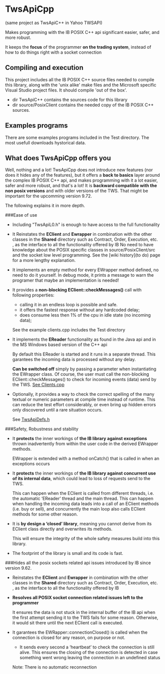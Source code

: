# TwsApiCpp
(same project as TwsApiC++ in Yahoo TWSAPI)

Makes programming with the IB POSIX C++ api significant easier, safer, and more robust.

It keeps the **focus** of the programmer **on the trading system**, instead of how to do things right with a socket connection

## Compiling and execution
This project includes all the IB POSIX C++ source files needed to compile this library, along with the 'unix alike' make files and the Microsoft specific Visual Studio project files. It should compile 'out of the box'.

* dir TwsApiC++ contains the sources code for this library
* dir source/PosixClient contains the needed copy of the IB POSIX C++ sources.

## Examples programs
There are some examples programs included in the Test directory. The most usefull downloads hystorical data.

## What does TwsApiCpp offers you

Well, nothing and a lot! TwsApiCpp does not introduce new features (nor does it hides any of the features), but it offers a **back to basics** layer around the complex IB POSIX C++ api, and makes programming with it a lot easier, safer and more robust, and that's a lot! It is **backward compatible with the non posix versions** and with older versions of the TWS. That might be important for the upcomming version 9.72.

The following explains it in more depth.

###Ease of use
* Including "TwsApiL0.h" is enough to have access to the full functionality

* It Reinstates the **EClient** and **Ewrapper** in combination with the other classes in the **Shared** directory such as Contract, Order, Execution, etc. , as the interface to all the functionality offered by IB
  No need to have knowledge about the POSIX specific classes in source/PosixClient/src and the socket low level programming. See the [wiki history](to do) page for a more lengthy explanation.

* It implements an empty method for every EWrapper method defined, no need to do it yourself.
  In debug mode, it prints a message to warn the programer that maybe an implementation is needed!

* It provides a **non-blocking EClient::checkMessages()** call with following properties:
  - calling it in an endless loop is possible and safe.
  - it offers the fastest response without any hardcoded delay;
  - does consume less then 1% of the cpu in idle state (no incoming data);

  See the example clients.cpp includes the Test directory
  
* It implements the **EReader** functionality as found in the Java api and in the MS Windows based version of the C++ api

  By default this EReader is started and it runs in a separate thread. This garantees the incoming data is processed without any delay.

  **Can be switched off** simply by passing a parameter when instantiating the EWrapper class. Of course, the user must call the non-blocking EClient::checkMessages() to check for incoming events (data) send by the TWS. [See Clients.cpp](TwsApiCpp/TwsApiC++/Test/Src/Clients.cpp)

* Optionally, it provides a way to check the correct spelling of the many textual or numeric parameters at compile time instead of runtime. This can reduce the test effort considerably, or even bring up hidden errors only discovered until a rare situation occurs.

  See [TwsApiDefs.h](TwsApiCpp/TwsApiC++/Api/TwsApiDefs.h)
  

###Safety, Robustness and stability
* It **protects** the inner workings of **the IB library against exceptions** thrown inadvertently from within the user code in the derived EWrapper methods.

  EWrapper is extended with a method onCatch() that is called in when an exceptions occurs 

* It **protects** the inner workings of **the IB library against concurrent use of its internal data**, which could lead to loss of requests send to the TWS.

  This can happen when the EClient is called from different threads, i.e. the automatic ‘EReader’ thread and the main thread. This can happen when handling the incoming data leads into a call of an EClient methods (i.e. buy or sell), and concurrently the main loop also calls EClient methods for some other reason.

* It is **by design a ‘closed’ library**, meaning you cannot derive from its EClient class directly and overwrites its methods.

  This will ensure the integrity of the whole safety measures build into this library.

* The footprint of the library is small and its code is fast. 


###Hides all the posix sockets related api issues introduced by IB since version 9.62.
* Reinstates the **EClient** and **Ewrapper** in combination with the other classes in the **Shared** directory such as Contract, Order, Execution, etc. , as the interface to all the functionality offered by IB

* **Resolves all POSIX socket connection related issues left to the programmer**

  It ensures the data is not stuck in the internal buffer of the IB api when the first attempt sending it to the TWS fails for some reason. Otherwise, it would sit there until the next EClient call is executed.

* It garantees the EWRapper::connectionClosed() is called when the connection is closed for any reason, on purpose or not.

    - It sends every second a ‘heartbeat’ to check the connection is still alive. This ensures the closing of the connection is detected in case something went wrong leaving the connection in an undefined status

  Note: There is no automatic reconnection




